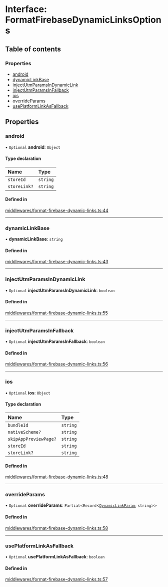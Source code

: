 # Interface: FormatFirebaseDynamicLinksOptions

## Table of contents

### Properties

- [android](FormatFirebaseDynamicLinksOptions.md#android)
- [dynamicLinkBase](FormatFirebaseDynamicLinksOptions.md#dynamiclinkbase)
- [injectUtmParamsInDynamicLink](FormatFirebaseDynamicLinksOptions.md#injectutmparamsindynamiclink)
- [injectUtmParamsInFallback](FormatFirebaseDynamicLinksOptions.md#injectutmparamsinfallback)
- [ios](FormatFirebaseDynamicLinksOptions.md#ios)
- [overrideParams](FormatFirebaseDynamicLinksOptions.md#overrideparams)
- [usePlatformLinkAsFallback](FormatFirebaseDynamicLinksOptions.md#useplatformlinkasfallback)

## Properties

### android

• `Optional` **android**: `Object`

#### Type declaration

| Name | Type |
| :------ | :------ |
| `storeId` | `string` |
| `storeLink?` | `string` |

#### Defined in

[middlewares/format-firebase-dynamic-links.ts:44](https://github.com/sneko/hyperlink-middleware/blob/main/src/middlewares/format-firebase-dynamic-links.ts#L44)

___

### dynamicLinkBase

• **dynamicLinkBase**: `string`

#### Defined in

[middlewares/format-firebase-dynamic-links.ts:43](https://github.com/sneko/hyperlink-middleware/blob/main/src/middlewares/format-firebase-dynamic-links.ts#L43)

___

### injectUtmParamsInDynamicLink

• `Optional` **injectUtmParamsInDynamicLink**: `boolean`

#### Defined in

[middlewares/format-firebase-dynamic-links.ts:55](https://github.com/sneko/hyperlink-middleware/blob/main/src/middlewares/format-firebase-dynamic-links.ts#L55)

___

### injectUtmParamsInFallback

• `Optional` **injectUtmParamsInFallback**: `boolean`

#### Defined in

[middlewares/format-firebase-dynamic-links.ts:56](https://github.com/sneko/hyperlink-middleware/blob/main/src/middlewares/format-firebase-dynamic-links.ts#L56)

___

### ios

• `Optional` **ios**: `Object`

#### Type declaration

| Name | Type |
| :------ | :------ |
| `bundleId` | `string` |
| `nativeScheme?` | `string` |
| `skipAppPreviewPage?` | `string` |
| `storeId` | `string` |
| `storeLink?` | `string` |

#### Defined in

[middlewares/format-firebase-dynamic-links.ts:48](https://github.com/sneko/hyperlink-middleware/blob/main/src/middlewares/format-firebase-dynamic-links.ts#L48)

___

### overrideParams

• `Optional` **overrideParams**: `Partial`<`Record`<[`DynamicLinkParam`](../TYPINGS.md#dynamiclinkparam), `string`\>\>

#### Defined in

[middlewares/format-firebase-dynamic-links.ts:58](https://github.com/sneko/hyperlink-middleware/blob/main/src/middlewares/format-firebase-dynamic-links.ts#L58)

___

### usePlatformLinkAsFallback

• `Optional` **usePlatformLinkAsFallback**: `boolean`

#### Defined in

[middlewares/format-firebase-dynamic-links.ts:57](https://github.com/sneko/hyperlink-middleware/blob/main/src/middlewares/format-firebase-dynamic-links.ts#L57)
